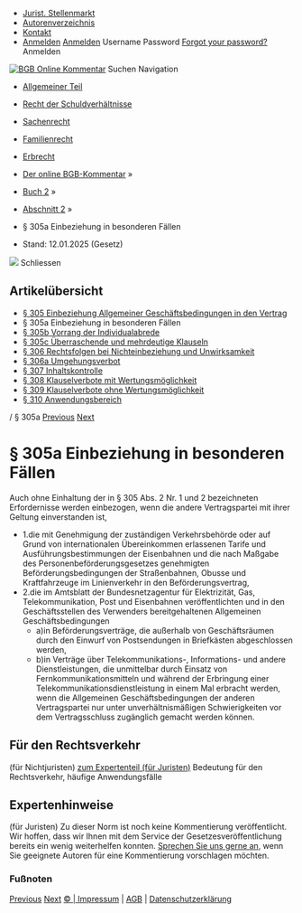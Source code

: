  * [Jurist. Stellenmarkt](https://bgb.kommentar.de/Buch-2/Abschnitt-2/</job-board> "Jurist. Stellenmarkt")
  * [Autorenverzeichnis](https://bgb.kommentar.de/Buch-2/Abschnitt-2/</Autorenverzeichnis> "Autorenverzeichnis")
  * [Kontakt](https://bgb.kommentar.de/Buch-2/Abschnitt-2/</Kontakt>)
  * [Anmelden](https://bgb.kommentar.de/Buch-2/Abschnitt-2/<#login> "show login form") [Anmelden](https://bgb.kommentar.de/Buch-2/Abschnitt-2/<#> "hide login form") Username Password
[Forgot your password?](https://bgb.kommentar.de/Buch-2/Abschnitt-2/</user/forgotpassword>) Anmelden 


[![BGB Online Kommentar](https://bgb.kommentar.de/extension/bgb/design/bgb/images/logo.png)](https://bgb.kommentar.de/Buch-2/Abschnitt-2/</> "BGB Online Kommentar")
Suchen
Navigation
  * [Allgemeiner Teil](https://bgb.kommentar.de/Buch-2/Abschnitt-2/</Buch-1>)
  * [Recht der Schuldverhältnisse](https://bgb.kommentar.de/Buch-2/Abschnitt-2/</Buch-2>)
  * [Sachenrecht](https://bgb.kommentar.de/Buch-2/Abschnitt-2/</Buch-3>)
  * [Familienrecht](https://bgb.kommentar.de/Buch-2/Abschnitt-2/</Buch-4>)
  * [Erbrecht](https://bgb.kommentar.de/Buch-2/Abschnitt-2/</Buch-5>)


  * [Der online BGB-Kommentar](https://bgb.kommentar.de/Buch-2/Abschnitt-2/</>) »
  * [Buch 2](https://bgb.kommentar.de/Buch-2/Abschnitt-2/</Buch-2>) »
  * [Abschnitt 2](https://bgb.kommentar.de/Buch-2/Abschnitt-2/</Buch-2/Abschnitt-2>) »
  * § 305a Einbeziehung in besonderen Fällen 
  * Stand: 12.01.2025 (Gesetz) 


![](https://vg01.met.vgwort.de/na/1c9909529ead4f509072c06d9081a7d5)
Schliessen 
## Artikelübersicht
  * [ § 305 Einbeziehung Allgemeiner Geschäftsbedingungen in den Vertrag ](https://bgb.kommentar.de/Buch-2/Abschnitt-2/</Buch-2/Abschnitt-2/Einbeziehung-Allgemeiner-Geschaeftsbedingungen-in-den-Vertrag>)
  * § 305a Einbeziehung in besonderen Fällen 
  * [ § 305b Vorrang der Individualabrede ](https://bgb.kommentar.de/Buch-2/Abschnitt-2/</Buch-2/Abschnitt-2/Vorrang-der-Individualabrede>)
  * [ § 305c Überraschende und mehrdeutige Klauseln ](https://bgb.kommentar.de/Buch-2/Abschnitt-2/</Buch-2/Abschnitt-2/Ueberraschende-und-mehrdeutige-Klauseln>)
  * [ § 306 Rechtsfolgen bei Nichteinbeziehung und Unwirksamkeit ](https://bgb.kommentar.de/Buch-2/Abschnitt-2/</Buch-2/Abschnitt-2/Rechtsfolgen-bei-Nichteinbeziehung-und-Unwirksamkeit>)
  * [ § 306a Umgehungsverbot ](https://bgb.kommentar.de/Buch-2/Abschnitt-2/</Buch-2/Abschnitt-2/Umgehungsverbot>)
  * [ § 307 Inhaltskontrolle ](https://bgb.kommentar.de/Buch-2/Abschnitt-2/</Buch-2/Abschnitt-2/Inhaltskontrolle>)
  * [ § 308 Klauselverbote mit Wertungsmöglichkeit ](https://bgb.kommentar.de/Buch-2/Abschnitt-2/</Buch-2/Abschnitt-2/Klauselverbote-mit-Wertungsmoeglichkeit>)
  * [ § 309 Klauselverbote ohne Wertungsmöglichkeit ](https://bgb.kommentar.de/Buch-2/Abschnitt-2/</Buch-2/Abschnitt-2/Klauselverbote-ohne-Wertungsmoeglichkeit>)
  * [ § 310 Anwendungsbereich ](https://bgb.kommentar.de/Buch-2/Abschnitt-2/</Buch-2/Abschnitt-2/Anwendungsbereich>)


/ § 305a 
[Previous](https://bgb.kommentar.de/Buch-2/Abschnitt-2/</Buch-2/Abschnitt-2/Einbeziehung-Allgemeiner-Geschaeftsbedingungen-in-den-Vertrag> "§ 305 Einbeziehung Allgemeiner Geschäftsbedingungen in den Vertrag") [Next](https://bgb.kommentar.de/Buch-2/Abschnitt-2/</Buch-2/Abschnitt-2/Vorrang-der-Individualabrede> "§ 305b Vorrang der Individualabrede")
# § 305a Einbeziehung in besonderen Fällen
Auch ohne Einhaltung der in § 305 Abs. 2 Nr. 1 und 2 bezeichneten Erfordernisse werden einbezogen, wenn die andere Vertragspartei mit ihrer Geltung einverstanden ist, 
  * 1.die mit Genehmigung der zuständigen Verkehrsbehörde oder auf Grund von internationalen Übereinkommen erlassenen Tarife und Ausführungsbestimmungen der Eisenbahnen und die nach Maßgabe des Personenbeförderungsgesetzes genehmigten Beförderungsbedingungen der Straßenbahnen, Obusse und Kraftfahrzeuge im Linienverkehr in den Beförderungsvertrag,
  * 2.die im Amtsblatt der Bundesnetzagentur für Elektrizität, Gas, Telekommunikation, Post und Eisenbahnen veröffentlichten und in den Geschäftsstellen des Verwenders bereitgehaltenen Allgemeinen Geschäftsbedingungen 
    * a)in Beförderungsverträge, die außerhalb von Geschäftsräumen durch den Einwurf von Postsendungen in Briefkästen abgeschlossen werden,
    * b)in Verträge über Telekommunikations-, Informations- und andere Dienstleistungen, die unmittelbar durch Einsatz von Fernkommunikationsmitteln und während der Erbringung einer Telekommunikationsdienstleistung in einem Mal erbracht werden, wenn die Allgemeinen Geschäftsbedingungen der anderen Vertragspartei nur unter unverhältnismäßigen Schwierigkeiten vor dem Vertragsschluss zugänglich gemacht werden können.


## Für den Rechtsverkehr 
(für Nichtjuristen)
[zum Expertenteil (für Juristen)](https://bgb.kommentar.de/Buch-2/Abschnitt-2/<#expertenhinweise>)
Bedeutung für den Rechtsverkehr, häufige Anwendungsfälle
## Expertenhinweise
(für Juristen)
Zu dieser Norm ist noch keine Kommentierung veröffentlicht. Wir hoffen, dass wir Ihnen mit dem Service der Gesetzesveröffentlichung bereits ein wenig weiterhelfen konnten. [Sprechen Sie uns gerne an](https://bgb.kommentar.de/Buch-2/Abschnitt-2/</Kontakt>), wenn Sie geeignete Autoren für eine Kommentierung vorschlagen möchten. 
### Fußnoten
[Previous](https://bgb.kommentar.de/Buch-2/Abschnitt-2/</Buch-2/Abschnitt-2/Einbeziehung-Allgemeiner-Geschaeftsbedingungen-in-den-Vertrag> "§ 305 Einbeziehung Allgemeiner Geschäftsbedingungen in den Vertrag") [Next](https://bgb.kommentar.de/Buch-2/Abschnitt-2/</Buch-2/Abschnitt-2/Vorrang-der-Individualabrede> "§ 305b Vorrang der Individualabrede")
[© | Impressum](https://bgb.kommentar.de/Buch-2/Abschnitt-2/</Kontakt>) | [AGB](https://bgb.kommentar.de/Buch-2/Abschnitt-2/</AGB>) | [Datenschutzerklärung](https://bgb.kommentar.de/Buch-2/Abschnitt-2/</Datenschutzerklaerung-fuer-Leser>)

